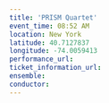 ```yaml
---
title: 'PRISM Quartet'
event_time: 08:52 AM
location: New York
latitude: 40.7127837
longitude: -74.0059413
performance_url: 
ticket_information_url: 
ensemble: 
conductor: 
---
```

